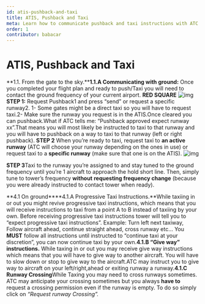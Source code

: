 ```yaml
---
id: atis-pushback-and-taxi
title: ATIS, Pushback and Taxi
meta: Learn how to communicate pushback and taxi instructions with ATC in Infinite Flight.
order: 1
contributor: babacar
---
```


# ATIS, Pushback and Taxi

**1.1. From the gate to the sky.****1.1.A Communicating with ground:**
Once you completed your flight plan and ready to push/Taxi you will need to contact the ground frequency of your current airport. **RED SQUARE**
![img](https://lh4.googleusercontent.com/M7i9i_dIHVxe6PHu61ytYi-A7Cb49brmW1e5LaOrJFD1WYxEer6c9UJK7msCuhJxbIAVZFFWVrDzVoIPNL-lBQ7Ti-xe7QY-eE4fSqrl4iJOm6DMGk5jfsnA8_bpEwcdU2tHlRYl)
**STEP 1:**
Request Pushback1 and press “send” or request a specific runway2.
1- Some gates might be a direct taxi so you will have to request taxi.2- Make sure the runway you request is in the ATIS.Once cleared you can pushback.What if ATC tells me: “Pushback approved expect runway xx”.That means you will most likely be instructed to taxi to that runway and you will have to pushback on a way to taxi to that runway (left or right pushback).
**STEP 2**
When you’re ready to taxi, request taxi to **an active runway** (ATC will choose your runway depending on the ones in use) or request taxi to a **specific runway** (make sure that one is on the ATIS). ![img](https://lh6.googleusercontent.com/bfuAtnijgkt5mOm0RDrvhk11eKM5sBLUaXSis-is9vOCUpJWg6W0VkrHNkjLddNc1VO9RnSyMYmEfFpDrLjjxr-gDlYTZk0CK3owVfEGVtaybRO51t0AN7ructiH5HHFVNvS2OrK)

**STEP 3**Taxi to the runway you’re assigned to and stay tuned to the ground frequency until you’re 1 aircraft to approach the hold short line. Then, simply tune to tower’s frequency **without** **requesting frequency change** (because you were already instructed to contact tower when ready).









**4.1 On ground****4.1.A Progressive Taxi Instructions.**While taxiing in or out you might revive progressive taxi instructions, which means that you will receive instructions to taxi from a point A to B instead of taxiing by your own. Before receiving progressive taxi instructions tower will tell you to “expect progressive taxi instructions”.
Example: Turn left next taxiway, Follow aircraft ahead, continue straight ahead, cross runway etc…
You **MUST** follow all instructions until instructed to “continue taxi at your discretion”, you can now continue taxi by your own.**4.1.B “Give way” instructions.**
While taxing in or out you may receive give way instructions which means that you will have to give way to another aircraft. You will have to slow down or stop to give way to the aircraft.ATC may instruct you to give way to aircraft on your left/right,ahead or exiting runway a runway.**4.1.C Runway Crossing**While Taxing you may need to cross runways sometimes. ATC may anticipate your crossing sometimes but you always **have to** request a crossing permission even if the runway is empty. To do so simply click on *“Request runway Crossing”.*